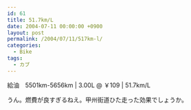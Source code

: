 ```yaml
---
id: 61
title: 51.7km/L
date: 2004-07-11 00:00:00 +0900
layout: post
permalink: /2004/07/11/517km-l/
categories:
  - Bike
tags:
  - カブ
---
```

給油　5501km-5656km | 3.00L @ ￥109 | 51.7km/L

うん。燃費が良すぎるねえ。甲州街道ひた走った効果でしょうか。
